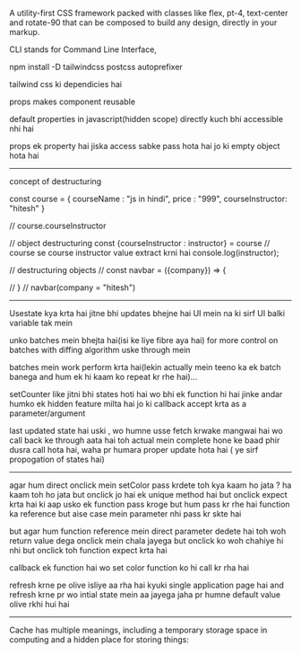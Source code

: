 A utility-first CSS framework packed with classes like flex, pt-4, text-center and rotate-90 that can be composed to build any design, directly in your markup.

CLI stands for Command Line Interface,

npm install -D tailwindcss postcss autoprefixer

tailwind css ki dependicies hai 

props makes component reusable

default properties in javascript(hidden scope) directly kuch bhi accessible nhi hai

props ek property hai jiska access sabke pass hota hai jo ki empty object hota hai

---------------------------------------------------

concept of destructuring

const course = {
    courseName : "js in hindi",
    price : "999",
    courseInstructor: "hitesh"
}

// course.courseInstructor

// object destructuring 
const {courseInstructor : instructor} = course
// course se course instructor value extract krni hai 
console.log(instructor); 


// destructuring objects 
// const navbar = ({company}) => {

// }
// navbar(company = "hitesh")

----------------------------------------

Usestate kya krta hai jitne bhi updates bhejne hai UI mein na ki sirf UI balki variable tak mein

unko batches mein bhejta hai(isi ke liye fibre aya hai) for more control on batches with diffing algorithm uske through mein

batches mein work perform krta hai(lekin actually mein teeno ka ek batch banega and hum ek hi kaam ko repeat kr rhe hai)...


setCounter like jitni bhi states hoti hai wo  bhi ek function hi hai jinke andar humko ek hidden feature milta hai jo ki callback accept krta as a parameter/argument

last updated state hai uski , wo humne usse fetch krwake mangwai hai
wo call back ke through aata hai toh actual mein complete hone ke baad phir dusra call hota hai, waha pr humara proper update hota hai
( ye sirf propogation of states hai)

---------------------------------------------------

agar hum direct onclick mein setColor pass krdete toh kya kaam ho jata ? ha kaam toh ho jata 
but onclick jo hai ek unique method hai
but onclick expect krta hai ki aap usko ek function pass kroge but hum pass kr rhe hai function ka reference but aise case mein parameter nhi pass kr skte hai

but agar hum function reference mein direct parameter dedete hai toh woh return value dega onclick mein chala jayega but onclick ko woh chahiye hi nhi but onclick toh function expect krta hai

callback ek function hai wo set color function ko hi call kr rha hai 

refresh krne pe olive isliye aa rha hai kyuki single application page hai and refresh krne pr wo intial state mein aa jayega jaha pr humne default value olive rkhi hui hai

----------------------------------------

Cache has multiple meanings, including a temporary storage space in computing and a hidden place for storing things: